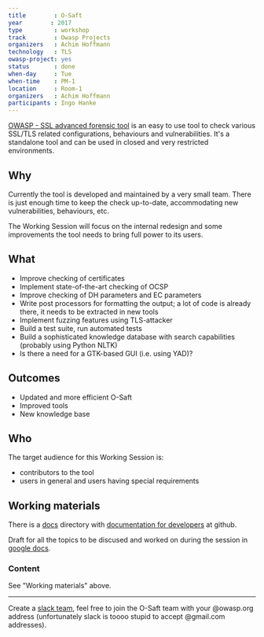 ```yaml
---
title        : O-Saft
year		: 2017
type         : workshop
track        : Owasp Projects
organizers   : Achim Hoffmann
technology   : TLS
owasp-project: yes
status       : done
when-day     : Tue
when-time    : PM-1
location     : Room-1
organizers   : Achim Hoffmann
participants : Ingo Hanke
---
```


[OWASP - SSL advanced forensic tool](https://www.owasp.org/index.php/O-Saft) is an easy to use tool to check various SSL/TLS related configurations, behaviours and vulnerabilities.
It's a standalone tool and can be used in closed and very restricted environments.

## Why

Currently the tool is developed and maintained by a very small team. There is just enough time to keep the check up-to-date, accommodating new vulnerabilities, behaviours, etc.

The Working Session will focus on the internal redesign and some improvements the tool needs to bring full power to its users.

## What

- Improve checking of certificates
- Implement state-of-the-art checking of OCSP
- Improve checking of DH parameters and EC parameters
- Write post processors for formatting the output; a lot of code is already there, it needs to be extracted in new tools
- Implement fuzzing features using TLS-attacker
- Build a test suite, run automated tests
- Build a sophisticated knowledge database with search capabilities (probably using Python NLTK)
- Is there a need for a GTK-based GUI (i.e. using YAD)?

## Outcomes

- Updated and more efficient O-Saft
- Improved tools
- New knowledge base

## Who

The target audience for this Working Session is:

- contributors to the tool
- users in general and users having special requirements

## Working materials

There is a [docs](https://github.com/OWASP/O-Saft/tree/master/docs) directory with [documentation for developers](https://github.com/OWASP/O-Saft/) at github.

Draft for all the topics to be discused and worked on during the session in [google docs](https://docs.google.com/a/owasp.org/document/d/1He_hXRegxOYSqzgIT1jc50sTxATe6Tv4CoghnpI6R_4/edit?usp=sharing).

### Content

See "Working materials" above.

---

Create a [slack team](https://o-saft.slack.com/), feel free to join the O-Saft team with your @owasp.org address (unfortunately slack is toooo stupid to accept @gmail.com addresses).

